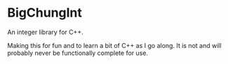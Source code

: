 # BigChungInt

An integer library for C++.

Making this for fun and to learn a bit of C++ as I go along. It is not and will probably never be functionally complete for use.